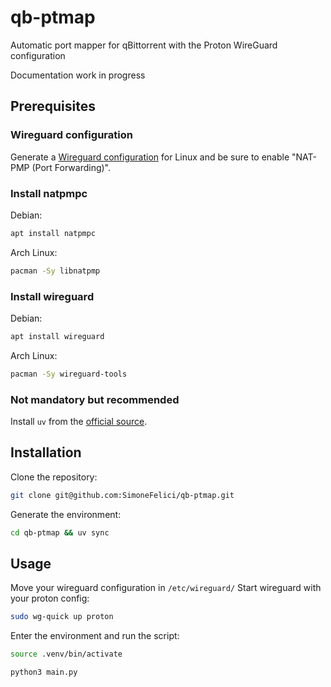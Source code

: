 # qb-ptmap
Automatic port mapper for qBittorrent with the Proton WireGuard configuration

Documentation work in progress

## Prerequisites
### Wireguard configuration
Generate a [Wireguard configuration](https://account.protonvpn.com/downloads#wireguard-configuration) for Linux and be sure to enable "NAT-PMP (Port Forwarding)".

### Install **natpmpc**
Debian:
```bash
apt install natpmpc
```

Arch Linux:
```bash
pacman -Sy libnatpmp
```
### Install wireguard
Debian:
```bash
apt install wireguard
```

Arch Linux:
```bash
pacman -Sy wireguard-tools
```


### Not mandatory but recommended
Install `uv` from the [official source](https://docs.astral.sh/uv/getting-started/installation/).

## Installation
Clone the repository:
```bash
git clone git@github.com:SimoneFelici/qb-ptmap.git
```
Generate the environment:
```bash
cd qb-ptmap && uv sync
```
## Usage
Move your wireguard configuration in `/etc/wireguard/`
Start wireguard with your proton config:
```bash
sudo wg-quick up proton
```
Enter the environment and run the script:
```bash
source .venv/bin/activate
```
```bash
python3 main.py
```
